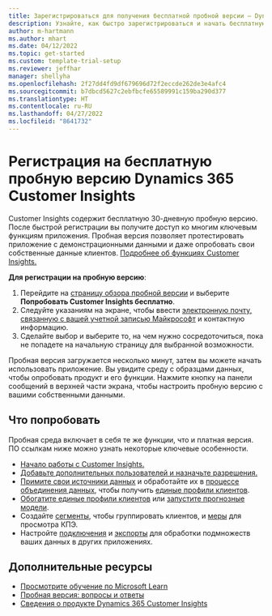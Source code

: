 ```yaml
---
title: Зарегистрироваться для получения бесплатной пробной версии — Dynamics 365 Customer Insights
description: Узнайте, как быстро зарегистрироваться и начать бесплатную пробную версию Customer Insights. Изучите приложение и найдите дополнительные учебные ресурсы.
author: m-hartmann
ms.author: mhart
ms.date: 04/12/2022
ms.topic: get-started
ms.custom: template-trial-setup
ms.reviewer: jeffhar
manager: shellyha
ms.openlocfilehash: 2f27dd4fd9df679696d72f2eccde262de3e4afc4
ms.sourcegitcommit: b7dbcd5627c2ebfbcfe65589991c159ba290d377
ms.translationtype: HT
ms.contentlocale: ru-RU
ms.lasthandoff: 04/27/2022
ms.locfileid: "8641732"
---
```

# <a name="sign-up-for-a-free-dynamics-365-customer-insights-trial"></a>Регистрация на бесплатную пробную версию Dynamics 365 Customer Insights

Customer Insights содержит бесплатную 30-дневную пробную версию. После быстрой регистрации вы получите доступ ко многим ключевым функциям приложения. Пробная версия позволяет протестировать приложение с демонстрационными данными и даже опробовать свои собственные данные клиентов. [Подробнее об функциях Customer Insights.](overview.md)

**Для регистрации на пробную версию**:

1. Перейдите на [страницу обзора пробной версии](https://dynamics.microsoft.com/ai/customer-insights/) и выберите **Попробовать Customer Insights бесплатно**.
1. Следуйте указаниям на экране, чтобы ввести [электронную почту, связанную с вашей учетной записью Майкрософт](https://support.microsoft.com/windows/what-is-a-microsoft-account-4a7c48e9-ff5a-e9c6-5a5c-1a57d66c3bfa) и контактную информацию.
1. Сделайте выбор и выберите то, на чем нужно сосредоточиться, пока не попадете на начальную страницу для выбранной возможности.

Пробная версия загружается несколько минут, затем вы можете начать использовать приложение. Вы увидите среду с образцами данных, чтобы опробовать продукт и его функции. Нажмите кнопку на панели сообщений в верхней части экрана, чтобы настроить пробную версию с вашими собственными данными.

## <a name="what-to-try"></a>Что попробовать

Пробная среда включает в себя те же функции, что и платная версия. ПО ссылкам ниже можно узнать некоторые ключевые особенности.

- [Начало работы с Customer Insights.](get-started.md)
- [Добавьте дополнительных пользователей и назначьте разрешения.](permissions.md)
- [Примите свои источники данных](data-sources.md) и обработайте их в [процессе объединения данных](data-unification.md), чтобы получить [единые профили клиентов](customer-profiles.md).
- [Обогатите единые профили клиентов](enrichment-hub.md) или [запустите прогнозные модели](predictions-overview.md).
- Создайте [сегменты](segments.md), чтобы группировать клиентов, и [меры](measures.md) для просмотра КПЭ.
- Настройте [подключения](connections.md) и [экспорты](export-destinations.md) для обработки подмножеств ваших данных в других приложениях.

## <a name="additional-resources"></a>Дополнительные ресурсы

- [Просмотрите обучение по Microsoft Learn](/learn/browse/?filter-products=dynamics-dynamics-cust-insights)
- [Пробная версия: вопросы и ответы](trial-faq.md)
- [Сведения о продукте Dynamics 365 Customer Insights](https://dynamics.microsoft.com/ai/customer-insights/)
